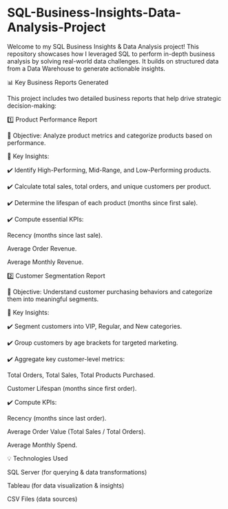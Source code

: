 # SQL-Business-Insights-Data-Analysis-Project
Welcome to my SQL Business Insights &amp; Data Analysis project! This repository showcases how I leveraged SQL to perform in-depth business analysis by solving real-world data challenges. It builds on structured data from a Data Warehouse to generate actionable insights.

📊 Key Business Reports Generated

This project includes two detailed business reports that help drive strategic decision-making:

1️⃣ Product Performance Report 

📌 Objective: Analyze product metrics and categorize products based on performance.

📌 Key Insights:

✔️ Identify High-Performing, Mid-Range, and Low-Performing products.

✔️ Calculate total sales, total orders, and unique customers per product.

✔️ Determine the lifespan of each product (months since first sale).

✔️ Compute essential KPIs:

Recency (months since last sale).

Average Order Revenue.

Average Monthly Revenue.

2️⃣ Customer Segmentation Report 

📌 Objective: Understand customer purchasing behaviors and categorize them into meaningful segments.

📌 Key Insights:

✔️ Segment customers into VIP, Regular, and New categories.

✔️ Group customers by age brackets for targeted marketing.

✔️ Aggregate key customer-level metrics:

Total Orders, Total Sales, Total Products Purchased.

Customer Lifespan (months since first order).

✔️ Compute KPIs:

Recency (months since last order).

Average Order Value (Total Sales / Total Orders).

Average Monthly Spend.

💡 Technologies Used

SQL Server (for querying & data transformations)

Tableau (for data visualization & insights)

CSV Files (data sources)


